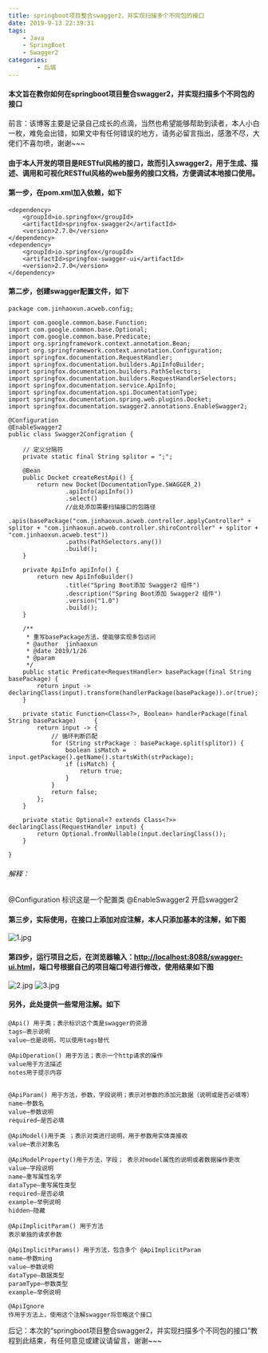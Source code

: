 ```yaml
---
title: springboot项目整合swagger2，并实现扫描多个不同包的接口
date: 2019-9-13 22:39:31
tags:
    - Java
    - SpringBoot
    - Swagger2
categories:
        - 后端
---
```

#### 本文旨在教你如何在springboot项目整合swagger2，并实现扫描多个不同包的接口

前言：该博客主要是记录自己成长的点滴，当然也希望能够帮助到读者，本人小白一枚，难免会出错，如果文中有任何错误的地方，请务必留言指出，感激不尽，大佬们不喜勿喷，谢谢~~~
<!-- more -->
#### 由于本人开发的项目是RESTful风格的接口，故而引入swagger2，用于生成、描述、调用和可视化RESTful风格的web服务的接口文档，方便调试本地接口使用。

#### 第一步，在pom.xml加入依赖，如下

```
<dependency>
    <groupId>io.springfox</groupId>
    <artifactId>springfox-swagger2</artifactId>
    <version>2.7.0</version>
</dependency>
<dependency>
    <groupId>io.springfox</groupId>
    <artifactId>springfox-swagger-ui</artifactId>
    <version>2.7.0</version>
</dependency>
```

#### 第二步，创建swagger配置文件，如下

```
package com.jinhaoxun.acweb.config;

import com.google.common.base.Function;
import com.google.common.base.Optional;
import com.google.common.base.Predicate;
import org.springframework.context.annotation.Bean;
import org.springframework.context.annotation.Configuration;
import springfox.documentation.RequestHandler;
import springfox.documentation.builders.ApiInfoBuilder;
import springfox.documentation.builders.PathSelectors;
import springfox.documentation.builders.RequestHandlerSelectors;
import springfox.documentation.service.ApiInfo;
import springfox.documentation.spi.DocumentationType;
import springfox.documentation.spring.web.plugins.Docket;
import springfox.documentation.swagger2.annotations.EnableSwagger2;

@Configuration
@EnableSwagger2
public class Swagger2Configration {

    // 定义分隔符
    private static final String splitor = ";";

    @Bean
    public Docket createRestApi() {
        return new Docket(DocumentationType.SWAGGER_2)
                .apiInfo(apiInfo())
                .select()
                //此处添加需要扫描接口的包路径
                .apis(basePackage("com.jinhaoxun.acweb.controller.applyController" + splitor + "com.jinhaoxun.acweb.controller.shiroController" + splitor + "com.jinhaoxun.acweb.test"))
                .paths(PathSelectors.any())
                .build();
    }

    private ApiInfo apiInfo() {
        return new ApiInfoBuilder()
                .title("Spring Boot添加 Swagger2 组件")
                .description("Spring Boot添加 Swagger2 组件")
                .version("1.0")
                .build();
    }

    /**
     * 重写basePackage方法，使能够实现多包访问
     * @author  jinhaoxun
     * @date 2019/1/26
     * @param
     */
    public static Predicate<RequestHandler> basePackage(final String basePackage) {
        return input -> declaringClass(input).transform(handlerPackage(basePackage)).or(true);
    }

    private static Function<Class<?>, Boolean> handlerPackage(final String basePackage)     {
        return input -> {
            // 循环判断匹配
            for (String strPackage : basePackage.split(splitor)) {
                boolean isMatch = input.getPackage().getName().startsWith(strPackage);
                if (isMatch) {
                    return true;
                }
            }
            return false;
        };
    }

    private static Optional<? extends Class<?>> declaringClass(RequestHandler input) {
        return Optional.fromNullable(input.declaringClass());
    }

}

```
###### 解释：
@Configuration  标识这是一个配置类
@EnableSwagger2  开启swagger2

#### 第三步，实际使用，在接口上添加对应注解，本人只添加基本的注解，如下图
![1.jpg](https://upload-images.jianshu.io/upload_images/16847375-88bdb5b8e2d14396.jpg?imageMogr2/auto-orient/strip%7CimageView2/2/w/1240)


#### 第四步，运行项目之后，在浏览器输入：[http://localhost:8088/swagger-ui.html](http://localhost:8080/swagger-ui.html)，端口号根据自己的项目端口号进行修改，使用结果如下图
![2.jpg](https://upload-images.jianshu.io/upload_images/16847375-4829a71a41dd77ef.jpg?imageMogr2/auto-orient/strip%7CimageView2/2/w/1240)
![3.jpg](https://upload-images.jianshu.io/upload_images/16847375-068ee30764d0ae94.jpg?imageMogr2/auto-orient/strip%7CimageView2/2/w/1240)



#### 另外，此处提供一些常用注解。如下

```
@Api() 用于类；表示标识这个类是swagger的资源 
tags–表示说明 
value–也是说明，可以使用tags替代 

@ApiOperation() 用于方法；表示一个http请求的操作 
value用于方法描述 
notes用于提示内容 


@ApiParam() 用于方法，参数，字段说明；表示对参数的添加元数据（说明或是否必填等） 
name–参数名 
value–参数说明 
required–是否必填

@ApiModel()用于类 ；表示对类进行说明，用于参数用实体类接收 
value–表示对象名 

@ApiModelProperty()用于方法，字段； 表示对model属性的说明或者数据操作更改 
value–字段说明 
name–重写属性名字 
dataType–重写属性类型 
required–是否必填 
example–举例说明 
hidden–隐藏

@ApiImplicitParam() 用于方法 
表示单独的请求参数

@ApiImplicitParams() 用于方法，包含多个 @ApiImplicitParam 
name–参数ming 
value–参数说明 
dataType–数据类型 
paramType–参数类型 
example–举例说明

@ApiIgnore
作用于方法上，使用这个注解swagger将忽略这个接口
```

后记：本次的“springboot项目整合swagger2，并实现扫描多个不同包的接口”教程到此结束，有任何意见或建议请留言，谢谢~~~
